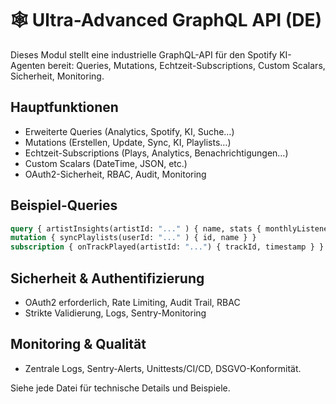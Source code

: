 # 🕸️ Ultra-Advanced GraphQL API (DE)

Dieses Modul stellt eine industrielle GraphQL-API für den Spotify KI-Agenten bereit: Queries, Mutations, Echtzeit-Subscriptions, Custom Scalars, Sicherheit, Monitoring.

## Hauptfunktionen
- Erweiterte Queries (Analytics, Spotify, KI, Suche…)
- Mutations (Erstellen, Update, Sync, KI, Playlists…)
- Echtzeit-Subscriptions (Plays, Analytics, Benachrichtigungen…)
- Custom Scalars (DateTime, JSON, etc.)
- OAuth2-Sicherheit, RBAC, Audit, Monitoring

## Beispiel-Queries
```graphql
query { artistInsights(artistId: "..." ) { name, stats { monthlyListeners } } }
mutation { syncPlaylists(userId: "..." ) { id, name } }
subscription { onTrackPlayed(artistId: "...") { trackId, timestamp } }
```

## Sicherheit & Authentifizierung
- OAuth2 erforderlich, Rate Limiting, Audit Trail, RBAC
- Strikte Validierung, Logs, Sentry-Monitoring

## Monitoring & Qualität
- Zentrale Logs, Sentry-Alerts, Unittests/CI/CD, DSGVO-Konformität.

Siehe jede Datei für technische Details und Beispiele.

